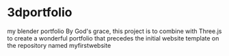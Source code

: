 # 3dportfolio
my blender portfolio
By God's grace, this project is to combine with Three.js to create a wonderful portfolio that precedes the initial website template on the repository named myfirstwebsite
